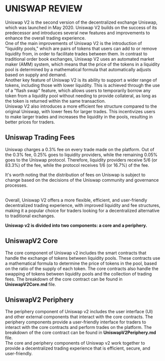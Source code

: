 # UNISWAP REVIEW
Uniswap V2 is the second version of the decentralized exchange Uniswap, which was launched in May 2020. Uniswap V2 builds on the success of its predecessor and introduces several new features and improvements to enhance the overall trading experience.
<br/>
One of the main improvements of Uniswap V2 is the introduction of "liquidity pools," which are pairs of tokens that users can add to or remove liquidity from, in order to facilitate trades between them. In contrast to traditional order book exchanges, Uniswap V2 uses an automated market maker (AMM) system, which means that the price of the tokens in a liquidity pool is determined by a mathematical formula that automatically adjusts based on supply and demand.
<br/>
Another key feature of Uniswap V2 is its ability to support a wider range of tokens, including those with lower liquidity. This is achieved through the use of a "flash swap" feature, which allows users to temporarily borrow any token from a liquidity pool without needing to provide collateral, as long as the token is returned within the same transaction.
<br/>
Uniswap V2 also introduces a more efficient fee structure compared to the original Uniswap, with lower fees for larger trades. This incentivizes users to make larger trades and increases the liquidity in the pools, resulting in better prices for traders.

## Uniswap Trading Fees
Uniswap charges a 0.3% fee on every trade made on the platform. Out of the 0.3% fee, 0.25% goes to liquidity providers, while the remaining 0.05% goes to the Uniswap protocol. Therefore, liquidity providers receive 5/6 (or 83.3%) of the fee, while the protocol receives 1/6 (or 16.7%) of the fee.

It's worth noting that the distribution of fees on Uniswap is subject to change based on the decisions of the Uniswap community and governance processes.

<br/>
Overall, Uniswap V2 offers a more flexible, efficient, and user-friendly decentralized trading experience, with improved liquidity and fee structures, making it a popular choice for traders looking for a decentralized alternative to traditional exchanges.
<br/>

<b>Uniswap v2 is divided into two components: a core and a periphery.</b>

## UniswapV2 Core
The core component of Uniswap v2 includes the smart contracts that handle the exchange of tokens between liquidity pools. These contracts use a mathematical formula to determine the price of tokens in the pool, based on the ratio of the supply of each token. The core contracts also handle the swapping of tokens between liquidity pools and the collection of trading fees. The breakdown of the core contract can be found in <b>UniswapV2Core.md</b> file.

## UniswapV2 Periphery
The periphery component of Uniswap v2 includes the user interface (UI) and other external components that interact with the core contracts. The periphery components provide a user-friendly interface for traders to interact with the core contracts and perform trades on the platform. The breakdown of the core contract can be found in <b>UniswapV2Periphery.md</b> file.
<br/>
The core and periphery components of Uniswap v2 work together to provide a decentralized trading experience that is efficient, secure, and user-friendly.




